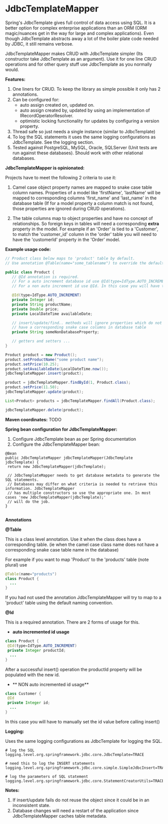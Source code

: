 # JdbcTemplateMapper #

Spring's JdbcTemplate gives full control of data access using SQL. It is a better option for complex enterprise applications than an ORM (ORM magic/nuances get in the way for large and complex applications). Even though JdbcTemplate abstracts away a lot of the boiler plate code needed by JDBC, it still remains verbose.
 
JdbcTemplateMapper makes CRUD with JdbcTemplate simpler (Its constructor take JdbcTemplate as an argument). Use it for one line CRUD operations and for other query stuff use JdbcTemplate as you normally would.

**Features:** 

  1. One liners for CRUD. To keep the library as simple possible it only has 2 annotations.
  2. Can be configured for:
      * auto assign created on, updated on.
      * auto assign created by, updated by using an implementation of IRecordOperatorResolver.
      * optimistic locking functionality for updates by configuring a version property.
  3. Thread safe so just needs a single instance (similar to JdbcTemplate)
  4. To log the SQL statements it uses the same logging configurations as JdbcTemplate. See the logging section.
  5. Tested against PostgreSQL, MySQL, Oracle, SQLServer (Unit tests are run against these databases). Should work with other relational databases. 

 **JdbcTemplateMapper is opinionated:**
 
 Projects have to meet the following 2 criteria to use it:
 
  1. Camel case object property names are mapped to snake case table column names. Properties of a model like 'firstName', 'lastName' will be mapped to corresponding columns 'first\_name' and 'last\_name' in the database table (If for a model property a column match is not found, those properties are ignored during CRUD operations).
  
  2. The table columns map to object properties and have no concept of relationships. So foreign keys in tables will need a corresponding **extra** property in the model. For example if an 'Order' is tied to a 'Customer', to match the 'customer\_id' column in the 'order' table you will need to have the 'customerId' property in the 'Order' model. 
 
 **Example usage code:** 
 
  ```java 
 // Product class below maps to 'product' table by default.
 // Use annotation @Table(name="some_tablename") to override the default
 
 public class Product {
     // @Id annotation is required.
     // For a auto increment database id use @Id(type=IdType.AUTO_INCREMENT)
     // For a non auto increment id use @Id. In this case you will have to manually set id value before insert.
 
     @Id(type=IdType.AUTO_INCREMENT)
     private Integer id;
     private String productName;
     private Double price;
     private LocalDateTime availableDate;
 
     // insert/update/find.. methods will ignore properties which do not
     // have a corresponding snake case columns in database table
     private String someNonDatabaseProperty;
 
     // getters and setters ...
 }
 
 Product product = new Product();
 product.setProductName("some product name");
 product.setPrice(10.25);
 product.setAvailableDate(LocalDateTime.now());
 jdbcTemplateMapper.insert(product);

 product = jdbcTemplateMapper.findById(1, Product.class);
 product.setPrice(11.50);
 jdbcTemplateMapper.update(product);
 
 List<Product> products = jdbcTemplateMapper.findAll(Product.class);

 jdbcTemplateMapper.delete(product);
 ```
 
 **Maven coordinates:** 
 TODO
 
 **Spring bean configuration for JdbcTemplateMapper:** 

 1. Configure JdbcTemplate bean as per Spring documentation
 2. Configure the JdbcTemplateMapper bean:
 
 ```
@Bean
public JdbcTemplateMapper jdbcTemplateMapper(JdbcTemplate jdbcTemplate) {
  return new JdbcTemplateMapper(jdbcTemplate);
  
  // JdbcTemplateMapper needs to get database metadata to generate the SQL statements.
  // Databases may differ on what criteria is needed to retrieve this information. JdbcTemplateMapper
  // has multiple constructors so use the appropriate one. In most cases 'new JdbcTemplateMapper(jdbcTemplate);'
  // will do the job.
}
  
  ```
**Annotations**

**@Table**

This is a class level annotation. Use it when the class does have a corresponding table. (ie when the camel case class name does not have a corresponding snake case table name in the database) 

For example if you want to map 'Product' to the 'products' table (note plural) use

```java
@Table(name="products")
class Product {
  ...
}
```

If you had not used the annotation JdbcTemplateMapper will try to map to a 'product' table using the default naming convention.

**@Id**

This is a required annotation. There are 2 forms of usage for this.

* **auto incremented id usage**

```java
class Product {
 @Id(type=IdType.AUTO_INCREMENT)
 private Integer productId;
  ...
}

```
After a successful insert() operation the productId property will be populated with the new id.

* ** NON auto incremented id usage**

```java
class Customer {
 @Id
 private Integer id;
  ...
}

```

In this case you will have to manually set the id value before calling insert()


**Logging:**
 
Uses the same logging configurations as JdbcTemplate for logging the SQL.
 
 ```
 # log the SQL
 logging.level.org.springframework.jdbc.core.JdbcTemplate=TRACE

 # need this to log the INSERT statements
 logging.level.org.springframework.jdbc.core.simple.SimpleJdbcInsert=TRACE

 # log the parameters of SQL statement
 logging.level.org.springframework.jdbc.core.StatementCreatorUtils=TRACE
 
 ```
 
 **Notes:**
 1. If insert/update fails do not reuse the object since it could be in an inconsistent state.
 2. Database changes will need a restart of the application since JdbcTemplateMapper caches table metadata.
  
 